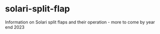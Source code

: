 # solari-split-flap
Information on Solari split flaps and their operation - more to come by year end 2023
